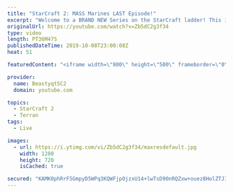 ```yaml
---
title: "StarCraft 2: MASS Marines LAST Episode!"
excerpt: "Welcome to a BRAND NEW Series on the StarCraft ladder! This is the \"Mass Marines to Grandmaster\" challenge, where the only attacking unit that I'm allowed to make is Marines - and that's it! I am allowed to make Medivacs just so that the gaemplay is not too monotonous, but I believe I could even make"
originalUrl: https://youtube.com/watch?v=Zb5dC2g3f34
type: video
length: PT36M47S
publishedDateTime: 2019-10-08T23:00:08Z
heat: 51

featuredContent: "<iframe width=\"800\" height=\"500\" frameborder=\"0\" src=\"https://www.youtube.com/embed/Zb5dC2g3f34\" allow=\"accelerometer; autoplay; encrypted-media; gyroscope; picture-in-picture\" allowfullscreen></iframe>"

provider:
  name: BeastyqtSC2
  domain: youtube.com

topics:
  - StarCraft 2
  - Terran
tags:
  - Live

images:
  - url: https://i.ytimg.com/vi/Zb5dC2g3f34/maxresdefault.jpg
    width: 1280
    height: 720
    isCached: true

secured: "KAMK0phRrF5GmpyD5WPq3KQWFjpOjzxU14+lwTsD90nRQZxw+ouez8HolZTJIUcmhat/EI4QzX0t3lCk3jif7kBo+nSx/5+KaKqy6WrLgYDhSix2ngWTNUITUYPEU/R+qf+Zx3ddxUPJmfbK48GwPE/z2qroZKBKPFRh7MSGIvjq14RsSsfmX44ZpuTjtlWqkVmyqAz5ULwydWyVQ3PISI7vvzuOIFbIM/1OXj7z3+dWfgBXtsw9eMhYyEJOEXG0rBG074N2yplHRMpy6DvR/CpoZV7vDutcXEHuzEcaGEJYTSYJHroQm3xPmrZj/48jlIQoz4Gg6QzX2NIiVs/6cQtQlurKWNmL6hTjPECp8bgolXZ4c83av08VvMWVlCmDoZcIP5+V2fIDyLWWGrTnFNVOk+Mqej3wevx6g1s1tEU=;fVF1Wz8/Vy+BU8ZZg3Okhg=="
---
```


